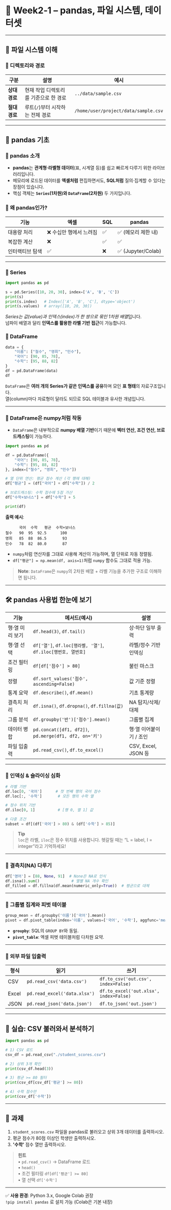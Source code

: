 
# 📘 Week2‑1 – pandas, 파일 시스템, 데이터셋

---

## 📂 파일 시스템 이해

### 🔹 디렉토리와 경로
| 구분 | 설명 | 예시 |
|------|------|------|
| **상대경로** | 현재 작업 디렉토리를 기준으로 한 경로 | `../data/sample.csv` |
| **절대경로** | 루트(`/`)부터 시작하는 전체 경로 | `/home/user/project/data/sample.csv` |

---

## 🐼 pandas 기초

### 🔹 pandas 소개
- **pandas**는 **관계형·라벨형 데이터**(표, 시계열 등)를 쉽고 빠르게 다루기 위한 라이브러리입니다.  
- 메모리에 로드된 데이터를 **엑셀처럼** 편집하면서도, **SQL처럼** 질의·집계할 수 있다는 장점이 있습니다.  
- 핵심 객체는 **`Series`(1차원)와 `DataFrame`(2차원)** 두 가지입니다.

### 🔹 왜 pandas인가?
| 기능 | 엑셀 | SQL | pandas |
|------|------|-----|--------|
| 대용량 처리 | ❌ 수십만 행에서 느려짐 | ✅ | ✅ (메모리 제한 내) |
| 복잡한 계산 | ❌ | ✅ | ✅ |
| 인터랙티브 탐색 | ✅ | ❌ | ✅ (Jupyter/Colab) |

---

### 🔹 Series
```python
import pandas as pd

s = pd.Series([10, 20, 30], index=['A', 'B', 'C'])
print(s)
print(s.index)   # Index(['A', 'B', 'C'], dtype='object')
print(s.values)  # array([10, 20, 30])
```
*Series는 값(value)과 인덱스(index)가 한 쌍으로 묶인 1차원 배열*입니다.  
넘파이 배열과 달리 **인덱스를 활용한 라벨 기반 접근**이 가능합니다.

### 🔹 DataFrame
```python
data = {
    "이름": ["철수", "영희", "민수"],
    "국어": [90, 85, 78],
    "수학": [95, 88, 82]
}
df = pd.DataFrame(data)
df
```
`DataFrame`은 **여러 개의 Series가 같은 인덱스를 공유**하며 모인 **표 형태**의 자료구조입니다.  
열(column)마다 자료형이 달라도 되므로 SQL 테이블과 유사한 개념입니다.

---

### 🔹 DataFrame은 numpy처럼 작동

- `DataFrame`은 내부적으로 **numpy 배열 기반**이기 때문에 **벡터 연산, 조건 연산, 브로드캐스팅**이 가능하다.

```python
import pandas as pd

df = pd.DataFrame({
    "국어": [90, 85, 78],
    "수학": [95, 88, 82]
}, index=["철수", "영희", "민수"])

# 열 단위 연산: 평균 점수 계산 (각 행에 대해)
df["평균"] = (df["국어"] + df["수학"]) / 2

# 브로드캐스팅: 수학 점수에 5점 가산
df["수학+보너스"] = df["수학"] + 5

print(df)
```

**출력 예시**:

```
      국어  수학   평균  수학+보너스
철수   90  95  92.5      100
영희   85  88  86.5       93
민수   78  82  80.0       87
```

- `numpy`처럼 연산자를 그대로 사용해 계산이 가능하며, 열 단위로 자동 정렬됨.
- `df["평균"] = np.mean(df, axis=1)`처럼 `numpy` 함수도 그대로 적용 가능.

> **Note**: `DataFrame`은 `numpy`의 2차원 배열 + 라벨 기능을 추가한 구조로 이해하면 됩니다.


---

## 🛠️ pandas 사용법 한눈에 보기

| 기능 | 메서드(예시) | 설명 |
|------|-------------|------|
| 행·열 미리 보기 | `df.head(3)`, `df.tail()` | 상·하단 일부 출력 |
| 행·열 선택 | `df['열']`, `df.loc[행라벨, '열']`, `df.iloc[행번호, 열번호]` | 라벨/정수 기반 인덱싱 |
| 조건 필터링 | `df[df['점수'] > 80]` | 불린 마스크 |
| 정렬 | `df.sort_values('점수', ascending=False)` | 값 기준 정렬 |
| 통계 요약 | `df.describe()`, `df.mean()` | 기초 통계량 |
| 결측치 처리 | `df.isna()`, `df.dropna()`, `df.fillna(값)` | NA 탐지/삭제/대체 |
| 그룹 분석 | `df.groupby('반')['점수'].mean()` | 그룹별 집계 |
| 데이터 병합 | `pd.concat([df1, df2])`, `pd.merge(df1, df2, on='키')` | 행·열 이어붙이기 / 조인 |
| 파일 입출력 | `pd.read_csv()`, `df.to_excel()` | CSV, Excel, JSON 등 |

---

### 🔹 인덱싱 & 슬라이싱 심화

```python
# 라벨 기반
df.loc[0, '국어']      # 첫 번째 행의 국어 점수
df.loc[:, '수학']       # 모든 행의 수학 열

# 정수 위치 기반
df.iloc[0, 1]          # [행 0, 열 1] 값

# 다중 조건
subset = df[(df['국어'] > 80) & (df['수학'] > 85)]
```

> **Tip**   
> `loc`은 라벨, `iloc`은 정수 위치를 사용합니다. 헷갈릴 때는 “L = label, I = integer”라고 기억하세요!

---

### 🔹 결측치(NA) 다루기

```python
df['영어'] = [88, None, 91]  # None은 NA로 인식
df.isna().sum()              # 열별 NA 개수 확인
df_filled = df.fillna(df.mean(numeric_only=True))  # 평균으로 대체
```

---

### 🔹 그룹별 집계와 피벗 테이블

```python
group_mean = df.groupby('이름')['국어'].mean()
pivot = df.pivot_table(index='이름', values=['국어', '수학'], aggfunc='mean')
```
- **`groupby`**: SQL의 `GROUP BY`와 동일.  
- **`pivot_table`**: 엑셀 피벗 테이블처럼 다차원 요약.

---

### 🔹 외부 파일 입출력

| 형식 | 읽기 | 쓰기 |
|------|------|------|
| CSV | `pd.read_csv('data.csv')` | `df.to_csv('out.csv', index=False)` |
| Excel | `pd.read_excel('data.xlsx')` | `df.to_excel('out.xlsx', index=False)` |
| JSON | `pd.read_json('data.json')` | `df.to_json('out.json')` |

---

## 📁 실습: CSV 불러와서 분석하기

```python
import pandas as pd

# 1) CSV 로드
csv_df = pd.read_csv("./student_scores.csv")

# 2) 상위 3개 확인
print(csv_df.head(3))

# 3) 평균 >= 80 필터
print(csv_df[csv_df['평균'] >= 80])

# 4) 수학 점수만
print(csv_df['수학'])
```

---

## 🧪 과제
1. `student_scores.csv` 파일을 pandas로 불러오고 상위 3개 데이터를 출력하시오.  
2. 평균 점수가 80점 이상인 학생만 출력하시오.  
3. **'수학'** 점수 열만 출력하시오.  

> **힌트**   
> • `pd.read_csv()` → DataFrame 로드  
> • `head()`  
> • 조건 필터링 `df[df['평균'] >= 80]`  
> • 열 선택 `df['수학']`

---

✅ **사용 환경**: Python 3.x, Google Colab 권장  
`!pip install pandas` 로 설치 가능 (Colab은 기본 내장)
